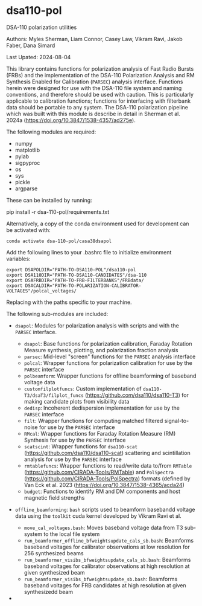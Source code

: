 # dsa110-pol
DSA-110 polarization utilities


Authors: Myles Sherman, Liam Connor, Casey Law, Vikram Ravi, Jakob Faber, Dana Simard

Last Upated: 2024-08-04

This library contains functions for polarization analysis of Fast Radio Bursts (FRBs) and the implementation of the DSA-110
Polarization Analysis and RM Synthesis Enabled for Calibration (`PARSEC`) analysis interface. Functions herein were
designed for use with the DSA-110 file system and naming conventions, and therefore should be
used with caution. This is particularly applicable to calibration functions; functions for
interfacing with filterbank data should be portable to any system. The DSA-110 polarization pipeline
which was built with this module is describe in detail in Sherman et al. 2024a (https://doi.org/10.3847/1538-4357/ad275e).

The following modules are required:

- numpy
- matplotlib
- pylab
- sigpyproc
- os
- sys
- pickle
- argparse

These can be installed by running:

pip install -r dsa-110-pol/requirements.txt

Alternatively, a copy of the conda environment used for development can be activated with:

```
conda activate dsa-110-pol/casa38dsapol
```

Add the following lines to your .bashrc file to initialize environment variables:

```
export DSAPOLDIR="PATH-TO-DSA110-POL"/dsa110-pol
export DSA110DIR="PATH-TO-DSA110-CANDIDATES"/dsa-110
export DSAFRBDIR="PATH-TO-FRB-FILTERBANKS"/FRBdata/
export DSACALDIR="PATH-TO-POLARIZATION-CALIBRATOR-VOLTAGES"/polcal_voltages/
```

Replacing with the paths specific to your machine.

The following sub-modules are included:
- `dsapol`: Modules for polarization analysis with scripts and with the `PARSEC` interface.
	- `dsapol`: Base functions for polarization calibration, Faraday Rotation Measure synthesis, plotting, and polarization fraction analysis
	- `parsec`: Mid-level "screen" functions for the `PARSEC` analysis interface
	- `polcal`: Wrapper functions for polarization calibration for use by the `PARSEC` interface
	- `polbeamform`: Wrapper functions for offline beamforming of baseband voltage data
	- `customfilplotfuncs`: Custom implementation of `dsa110-T3/dsaT3/filplot_funcs` (https://github.com/dsa110/dsa110-T3) for making candidate plots from visibility data
	- `dedisp`: Incoherent dedispersion implementation for use by the `PARSEC` interface
	- `filt`: Wrapper functions for computing matched filtered signal-to-noise for use by the `PARSEC` interface 
	- `RMcal`: Wrapper functions for Faraday Rotation Measure (RM) Synthesis for use by the `PARSEC` interface
	- `scatscint`: Wrapper functions for `dsa110-scat` (https://github.com/dsa110/dsa110-scat) scattering and scintillation analysis for use by the `PARSEC` interface
	- `rmtablefuncs`: Wrapper functions to read/write data to/from `RMTable` (https://github.com/CIRADA-Tools/RMTable) and `PolSpectra` (https://github.com/CIRADA-Tools/PolSpectra) formats (defined by Van Eck et al. 2023 (https://doi.org/10.3847/1538-4365/acda24)
	- `budget`: Functions to identify RM and DM components and host magnetic field strengths
- `offline_beamforming`: `bash` scripts used to beamform basebandd voltage data using the `toolkit` cuda kernel developed by Vikram Ravi et al.
	- `move_cal_voltages.bash`: Moves baseband voltage data from T3 sub-system to the local file system
	- `run_beamformer_offline_bfweightsupdate_cals_sb.bash`: Beamforms baseband voltages for calibrator observations at low resolution for 256 synthesized beams
	- `run_beamformer_visibs_bfweightsupdate_cals_sb.bash`: Beamforms baseband voltages for calibrator observations at high resolution at given synthesized beam
	- `run_beamformer_visibs_bfweightsupdate_sb.bash`: Beamforms baseband voltages for FRB candidates at high resolution at given synthesizedd beam

- 
